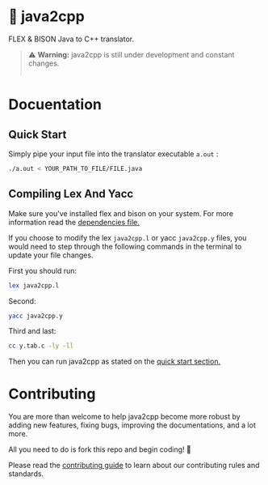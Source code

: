 # :dragon_face: java2cpp

FLEX &amp; BISON Java to C++ translator. 

> :warning: **Warning:** java2cpp is still under development and constant changes.
<br/><br/>
# Docuentation

## Quick Start
Simply pipe your input file into the translator executable `a.out` :

```bash
./a.out < YOUR_PATH_TO_FILE/FILE.java
```

## Compiling Lex And Yacc
Make sure you've installed flex and bison on your system. For more information read the [dependencies file.](https://github.com/martinezlucas98/java2cpp/edit/DEPENDENCIES.md)

If you choose to modify the lex `java2cpp.l` or yacc `java2cpp.y` files, you would need to step through the following commands in the terminal to  update your file changes.

First you should run:
```bash
lex java2cpp.l
```

Second:
```bash
yacc java2cpp.y
```

Third and last:
```bash
cc y.tab.c -ly -ll
```
Then you can run java2cpp as stated on the [quick start section.](https://github.com/martinezlucas98/java2cpp/edit/README.md#quick-start)

# Contributing

You are more than welcome to help java2cpp become more robust by adding new features, fixing bugs, improving the documentations, and a lot more.

All you need to do is fork this repo and begin coding! :tada:

Please read the [contributing guide](https://github.com/martinezlucas98/java2cpp/edit/README.md) to learn about our contributing rules and standards.
